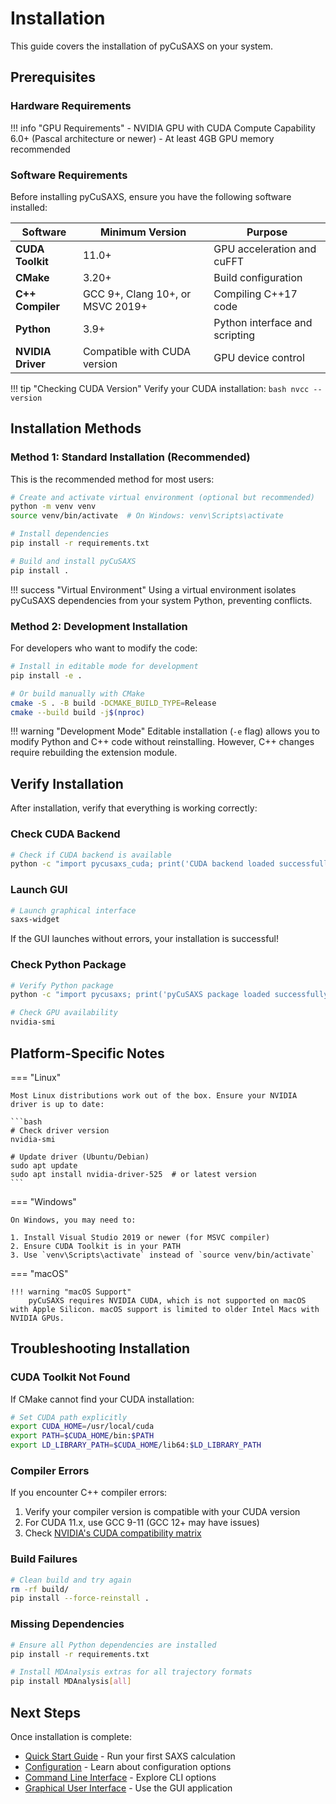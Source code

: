 # Installation

This guide covers the installation of pyCuSAXS on your system.

## Prerequisites

### Hardware Requirements

!!! info "GPU Requirements"
    - NVIDIA GPU with CUDA Compute Capability 6.0+ (Pascal architecture or newer)
    - At least 4GB GPU memory recommended

### Software Requirements

Before installing pyCuSAXS, ensure you have the following software installed:

| Software | Minimum Version | Purpose |
|----------|----------------|---------|
| **CUDA Toolkit** | 11.0+ | GPU acceleration and cuFFT |
| **CMake** | 3.20+ | Build configuration |
| **C++ Compiler** | GCC 9+, Clang 10+, or MSVC 2019+ | Compiling C++17 code |
| **Python** | 3.9+ | Python interface and scripting |
| **NVIDIA Driver** | Compatible with CUDA version | GPU device control |

!!! tip "Checking CUDA Version"
    Verify your CUDA installation:
    ```bash
    nvcc --version
    ```

## Installation Methods

### Method 1: Standard Installation (Recommended)

This is the recommended method for most users:

```bash
# Create and activate virtual environment (optional but recommended)
python -m venv venv
source venv/bin/activate  # On Windows: venv\Scripts\activate

# Install dependencies
pip install -r requirements.txt

# Build and install pyCuSAXS
pip install .
```

!!! success "Virtual Environment"
    Using a virtual environment isolates pyCuSAXS dependencies from your system Python, preventing conflicts.

### Method 2: Development Installation

For developers who want to modify the code:

```bash
# Install in editable mode for development
pip install -e .

# Or build manually with CMake
cmake -S . -B build -DCMAKE_BUILD_TYPE=Release
cmake --build build -j$(nproc)
```

!!! warning "Development Mode"
    Editable installation (`-e` flag) allows you to modify Python and C++ code without reinstalling. However, C++ changes require rebuilding the extension module.

## Verify Installation

After installation, verify that everything is working correctly:

### Check CUDA Backend

```bash
# Check if CUDA backend is available
python -c "import pycusaxs_cuda; print('CUDA backend loaded successfully')"
```

### Launch GUI

```bash
# Launch graphical interface
saxs-widget
```

If the GUI launches without errors, your installation is successful!

### Check Python Package

```bash
# Verify Python package
python -c "import pycusaxs; print('pyCuSAXS package loaded successfully')"

# Check GPU availability
nvidia-smi
```

## Platform-Specific Notes

=== "Linux"

    Most Linux distributions work out of the box. Ensure your NVIDIA driver is up to date:

    ```bash
    # Check driver version
    nvidia-smi

    # Update driver (Ubuntu/Debian)
    sudo apt update
    sudo apt install nvidia-driver-525  # or latest version
    ```

=== "Windows"

    On Windows, you may need to:

    1. Install Visual Studio 2019 or newer (for MSVC compiler)
    2. Ensure CUDA Toolkit is in your PATH
    3. Use `venv\Scripts\activate` instead of `source venv/bin/activate`

=== "macOS"

    !!! warning "macOS Support"
        pyCuSAXS requires NVIDIA CUDA, which is not supported on macOS with Apple Silicon. macOS support is limited to older Intel Macs with NVIDIA GPUs.

## Troubleshooting Installation

### CUDA Toolkit Not Found

If CMake cannot find your CUDA installation:

```bash
# Set CUDA path explicitly
export CUDA_HOME=/usr/local/cuda
export PATH=$CUDA_HOME/bin:$PATH
export LD_LIBRARY_PATH=$CUDA_HOME/lib64:$LD_LIBRARY_PATH
```

### Compiler Errors

If you encounter C++ compiler errors:

1. Verify your compiler version is compatible with your CUDA version
2. For CUDA 11.x, use GCC 9-11 (GCC 12+ may have issues)
3. Check [NVIDIA's CUDA compatibility matrix](https://docs.nvidia.com/cuda/cuda-installation-guide-linux/index.html#system-requirements)

### Build Failures

```bash
# Clean build and try again
rm -rf build/
pip install --force-reinstall .
```

### Missing Dependencies

```bash
# Ensure all Python dependencies are installed
pip install -r requirements.txt

# Install MDAnalysis extras for all trajectory formats
pip install MDAnalysis[all]
```

## Next Steps

Once installation is complete:

- [Quick Start Guide](quickstart.md) - Run your first SAXS calculation
- [Configuration](configuration.md) - Learn about configuration options
- [Command Line Interface](../user-guide/cli.md) - Explore CLI options
- [Graphical User Interface](../user-guide/gui.md) - Use the GUI application

